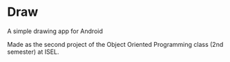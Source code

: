 # Draw
 A simple drawing app for Android
 
 Made as the second project of the Object Oriented Programming class (2nd semester) at ISEL.